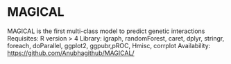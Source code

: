 # MAGICAL

MAGICAL is the first multi-class model to predict genetic interactions
Requisites: R version > 4
Library: igraph, randomForest, caret, dplyr, stringr, foreach, doParallel, ggplot2, ggpubr,pROC, Hmisc, corrplot
Availability: https://github.com/Anubhagithub/MAGICAL/
